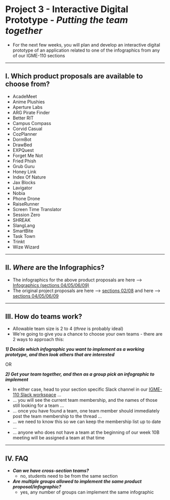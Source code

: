 # Project 3 - Interactive Digital Prototype - *Putting the team together*

- For the next few weeks, you will plan and develop an interactive digital prototype of an application related to one of the infographics from any of our IGME-110 sections

---

## I. Which product proposals are available to choose from?

- AcadeMeet
- Anime Plushies
- Aperture Labs
- ARG Pirate Finder
- Better RIT
- Campus Compass
- Corvid Casual
- CozPlanner
- DormBot
- DrawBed
- EXPQuest
- Forget Me Not
- Fried Phish
- Grub Guru
- Honey Link
- Index Of Nature
- Jax Blocks
- Lavigator
- Nobia
- Phone Drone
- RaiseRunner
- Screen Time Translator
- Session Zero
- SHREAK
- SlangLang
- SmartBite
- Task Town
- Trinkt
- Wize Wizard

---

## II. *Where* are the Infographics?

- The infographics for the above product proposals are here --> [Infographics (sections 04/05/06/09)](./_infographic-finals/)
- The original project proposals are here --> [sections 02/08](https://github.com/jptweb/IGME-110-Fall-2025/tree/main/documents/app-proposal-finals) and here --> [sections 04/05/06/09](./_app-proposal-finals/)

---

## III. How do teams work?

- Allowable team size is 2 to 4 (*three* is probably ideal)  
- We're going to give you a chance to choose your own teams - there are 2 ways to approach this:

***1) Decide which infographic you want to implement as a working prototype, and then look others that are interested***

OR

***2) Get your team together, and then as a group pick an infographic to implement***

- In either case, head to your section specific Slack channel in our [IGME-110 Slack workspace](https://www.rit.edu/its/rit-enterprise-slack) ...
- ... you will see the current team membership, and the names of those still looking for a team ...
- ... once you have found a team, one team member should immediately post the team membership to the thread ...
- ... we need to know this so we can keep the membership list up to date ...
- ... anyone who does not have a team at the beginning of our week 10B meeting will be assigned a team at that time

---

## IV. FAQ

- ***Can we have cross-section teams?***
  - no, students need to be from the same section
- ***Are multiple groups allowed to implement the same product proposal/infographic?***
  - yes, any number of groups can implement the same infographic
